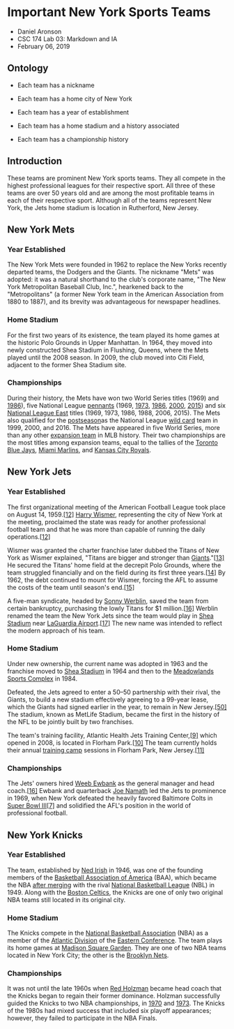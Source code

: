 # Important New York Sports Teams

- Daniel Aronson
- CSC 174 Lab 03: Markdown and IA
- February 06, 2019



## Ontology

- Each team has a nickname

- Each team has a home city of New York

- Each team has a year of establishment

- Each team has a home stadium and a history associated

- Each team has a championship history

  



## Introduction

These teams are prominent New York sports teams. They all compete in the highest professional leagues for their respective sport. All three of these teams are over 50 years old and are among the most profitable teams in each of their respective sport. Although all of the teams represent New York, the Jets home stadium is location in Rutherford, New Jersey. 



## New York Mets

### Year Established

The New York Mets were founded in 1962 to replace the New Yorks recently departed teams, the Dodgers and the Giants. The nickname "Mets" was adopted: it was a natural shorthand to the club's corporate name, "The New York Metropolitan Baseball Club, Inc.", hearkened back to the "Metropolitans" (a former New York team in the American Association from 1880 to 1887), and its brevity was advantageous for newspaper headlines.

### Home Stadium

For the first two years of its existence, the team played its home games at the historic  Polo Grounds in Upper Manhattan. In 1964, they moved into newly constructed Shea Stadium in Flushing, Queens, where the Mets played until the 2008 season. In 2009, the club moved into Citi Field, adjacent to the former Shea Stadium site.

### Championships

During their history, the Mets have won two World Series titles (1969) and [1986](https://en.wikipedia.org/wiki/1986_World_Series)), five National League [pennants](https://en.wikipedia.org/wiki/National_League_Championship_Series) (1969, [1973](https://en.wikipedia.org/wiki/1973_NLCS), [1986](https://en.wikipedia.org/wiki/1986_NLCS), [2000](https://en.wikipedia.org/wiki/2000_NLCS), [2015](https://en.wikipedia.org/wiki/2015_NLCS)) and six [National League East](https://en.wikipedia.org/wiki/National_League_East) titles (1969, 1973, 1986, 1988, 2006, 2015). The Mets also qualified for the [postseason](https://en.wikipedia.org/wiki/Major_League_Baseball_postseason)as the National League [wild card](https://en.wikipedia.org/wiki/Major_League_Baseball_wild_card) team in 1999, 2000, and 2016. The Mets have appeared in five World Series, more than any other [expansion team](https://en.wikipedia.org/wiki/Expansion_team) in MLB history. Their two championships are the most titles among expansion teams, equal to the tallies of the [Toronto Blue Jays](https://en.wikipedia.org/wiki/Toronto_Blue_Jays), [Miami Marlins](https://en.wikipedia.org/wiki/Miami_Marlins), and [Kansas City Royals](https://en.wikipedia.org/wiki/Kansas_City_Royals).



## New York Jets

### Year Established

The first organizational meeting of the American Football League took place on August 14, 1959.[[12\]](https://en.wikipedia.org/wiki/New_York_Jets#cite_note-AFL_meeting-12) [Harry Wismer](https://en.wikipedia.org/wiki/Harry_Wismer), representing the city of New York at the meeting, proclaimed the state was ready for another professional football team and that he was more than capable of running the daily operations.[[12\]](https://en.wikipedia.org/wiki/New_York_Jets#cite_note-AFL_meeting-12)

Wismer was granted the charter franchise later dubbed the Titans of New York as Wismer explained, "Titans are bigger and stronger than [Giants](https://en.wikipedia.org/wiki/New_York_Giants)."[[13\]](https://en.wikipedia.org/wiki/New_York_Jets#cite_note-13) He secured the Titans' home field at the decrepit Polo Grounds, where the team struggled financially and on the field during its first three years.[[14\]](https://en.wikipedia.org/wiki/New_York_Jets#cite_note-14) By 1962, the debt continued to mount for Wismer, forcing the AFL to assume the costs of the team until season's end.[[15\]](https://en.wikipedia.org/wiki/New_York_Jets#cite_note-15)

A five-man syndicate, headed by [Sonny Werblin](https://en.wikipedia.org/wiki/Sonny_Werblin), saved the team from certain bankruptcy, purchasing the lowly Titans for $1 million.[[16\]](https://en.wikipedia.org/wiki/New_York_Jets#cite_note-Year_In_Review:_1963-16) Werblin renamed the team the New York Jets since the team would play in [Shea Stadium](https://en.wikipedia.org/wiki/Shea_Stadium) near [LaGuardia Airport](https://en.wikipedia.org/wiki/LaGuardia_Airport).[[17\]](https://en.wikipedia.org/wiki/New_York_Jets#cite_note-17) The new name was intended to reflect the modern approach of his team.

### Home Stadium

Under new ownership, the current name was adopted in 1963 and the franchise moved to [Shea Stadium](https://en.wikipedia.org/wiki/Shea_Stadium) in 1964 and then to the [Meadowlands Sports Complex](https://en.wikipedia.org/wiki/Meadowlands_Sports_Complex) in 1984.

Defeated, the Jets agreed to enter a 50–50 partnership with their rival, the Giants, to build a new stadium effectively agreeing to a 99-year lease, which the Giants had signed earlier in the year, to remain in New Jersey.[[50\]](https://en.wikipedia.org/wiki/New_York_Jets#cite_note-nytimes-50) The stadium, known as MetLife Stadium, became the first in the history of the NFL to be jointly built by two franchises.

The team's training facility, Atlantic Health Jets Training Center,[[9\]](https://en.wikipedia.org/wiki/New_York_Jets#cite_note-9) which opened in 2008, is located in Florham Park.[[10\]](https://en.wikipedia.org/wiki/New_York_Jets#cite_note-10) The team currently holds their annual [training camp](https://en.wikipedia.org/wiki/Training_camp_(National_Football_League)) sessions in Florham Park, New Jersey.[[11\]](https://en.wikipedia.org/wiki/New_York_Jets#cite_note-11)

### Championships

The Jets' owners hired [Weeb Ewbank](https://en.wikipedia.org/wiki/Weeb_Ewbank) as the general manager and head coach.[[16\]](https://en.wikipedia.org/wiki/New_York_Jets#cite_note-Year_In_Review:_1963-16) Ewbank and quarterback [Joe Namath](https://en.wikipedia.org/wiki/Joe_Namath) led the Jets to prominence in 1969, when New York defeated the heavily favored Baltimore Colts in [Super Bowl III](https://en.wikipedia.org/wiki/Super_Bowl_III)[[7\]](https://en.wikipedia.org/wiki/New_York_Jets#cite_note-Year_In_Review:_1969-7) and solidified the AFL's position in the world of professional football.



## New York Knicks

### Year Established

The team, established by [Ned Irish](https://en.wikipedia.org/wiki/Ned_Irish) in 1946, was one of the founding members of the [Basketball Association of America](https://en.wikipedia.org/wiki/Basketball_Association_of_America) (BAA), which became the NBA [after merging](https://en.wikipedia.org/wiki/National_Basketball_Association#Creation_and_merger) with the rival [National Basketball League](https://en.wikipedia.org/wiki/National_Basketball_League_(United_States)) (NBL) in 1949. Along with the [Boston Celtics](https://en.wikipedia.org/wiki/Boston_Celtics), the Knicks are one of only two original NBA teams still located in its original city.



### Home Stadium

The Knicks compete in the [National Basketball Association](https://en.wikipedia.org/wiki/National_Basketball_Association) (NBA) as a member of the [Atlantic Division](https://en.wikipedia.org/wiki/Atlantic_Division_(NBA)) of the [Eastern Conference](https://en.wikipedia.org/wiki/Eastern_Conference_(NBA)). The team plays its home games at [Madison Square Garden](https://en.wikipedia.org/wiki/Madison_Square_Garden). They are one of two NBA teams located in New York City; the other is the [Brooklyn Nets](https://en.wikipedia.org/wiki/Brooklyn_Nets).



### Championships

 It was not until the late 1960s when [Red Holzman](https://en.wikipedia.org/wiki/Red_Holzman) became head coach that the Knicks began to regain their former dominance. Holzman successfully guided the Knicks to two NBA championships, in [1970](https://en.wikipedia.org/wiki/1969%E2%80%9370_NBA_season) and [1973](https://en.wikipedia.org/wiki/1972%E2%80%9373_NBA_season). The Knicks of the 1980s had mixed success that included six playoff appearances; however, they failed to participate in the NBA Finals.

